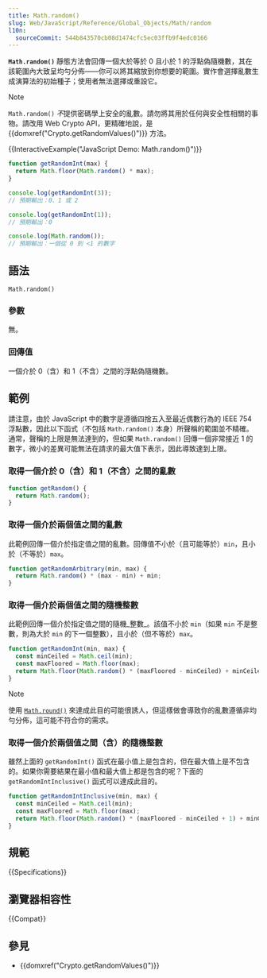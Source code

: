 ```yaml
---
title: Math.random()
slug: Web/JavaScript/Reference/Global_Objects/Math/random
l10n:
  sourceCommit: 544b843570cb08d1474cfc5ec03ffb9f4edc0166
---
```


**`Math.random()`** 靜態方法會回傳一個大於等於 0 且小於 1 的浮點偽隨機數，其在該範圍內大致呈均勻分佈——你可以將其縮放到你想要的範圍。實作會選擇亂數生成演算法的初始種子；使用者無法選擇或重設它。

> [!NOTE]
> `Math.random()` *不*提供密碼學上安全的亂數。請勿將其用於任何與安全性相關的事物。請改用 Web Crypto API，更精確地說，是 {{domxref("Crypto.getRandomValues()")}} 方法。

{{InteractiveExample("JavaScript Demo: Math.random()")}}

```js interactive-example
function getRandomInt(max) {
  return Math.floor(Math.random() * max);
}

console.log(getRandomInt(3));
// 預期輸出：0、1 或 2

console.log(getRandomInt(1));
// 預期輸出：0

console.log(Math.random());
// 預期輸出：一個從 0 到 <1 的數字
```

## 語法

```js-nolint
Math.random()
```

### 參數

無。

### 回傳值

一個介於 0（含）和 1（不含）之間的浮點偽隨機數。

## 範例

請注意，由於 JavaScript 中的數字是遵循四捨五入至最近偶數行為的 IEEE 754 浮點數，因此以下函式（不包括 `Math.random()` 本身）所聲稱的範圍並不精確。通常，聲稱的上限是無法達到的，但如果 `Math.random()` 回傳一個非常接近 1 的數字，微小的差異可能無法在請求的最大值下表示，因此導致達到上限。

### 取得一個介於 0（含）和 1（不含）之間的亂數

```js
function getRandom() {
  return Math.random();
}
```

### 取得一個介於兩個值之間的亂數

此範例回傳一個介於指定值之間的亂數。回傳值不小於（且可能等於）`min`，且小於（不等於）`max`。

```js
function getRandomArbitrary(min, max) {
  return Math.random() * (max - min) + min;
}
```

### 取得一個介於兩個值之間的隨機整數

此範例回傳一個介於指定值之間的隨機_整數_。該值不小於 `min`（如果 `min` 不是整數，則為大於 `min` 的下一個整數），且小於（但不等於）`max`。

```js
function getRandomInt(min, max) {
  const minCeiled = Math.ceil(min);
  const maxFloored = Math.floor(max);
  return Math.floor(Math.random() * (maxFloored - minCeiled) + minCeiled); // 最大值不含，最小值包含
}
```

> [!NOTE]
> 使用 [`Math.round()`](/zh-TW/docs/Web/JavaScript/Reference/Global_Objects/Math/round) 來達成此目的可能很誘人，但這樣做會導致你的亂數遵循非均勻分佈，這可能不符合你的需求。

### 取得一個介於兩個值之間（含）的隨機整數

雖然上面的 `getRandomInt()` 函式在最小值上是包含的，但在最大值上是不包含的。如果你需要結果在最小值和最大值上都是包含的呢？下面的 `getRandomIntInclusive()` 函式可以達成此目的。

```js
function getRandomIntInclusive(min, max) {
  const minCeiled = Math.ceil(min);
  const maxFloored = Math.floor(max);
  return Math.floor(Math.random() * (maxFloored - minCeiled + 1) + minCeiled); // 最大值和最小值都包含
}
```

## 規範

{{Specifications}}

## 瀏覽器相容性

{{Compat}}

## 參見

- {{domxref("Crypto.getRandomValues()")}}
